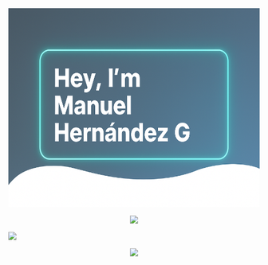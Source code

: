 
<!--  <h1 align="center">Hi 👋, I'm <a href="https://portfolio-manu-her-gonz-4zzq5wu3x-manuhergonzs-projects.vercel.app/" target="blank"> 
Manuhergonz</a></h1>
<h3 align="center">A Passionate Mobile App Developer From Venezuela &#127470;&#127475</h3> -->

<img src="https://github.com/manuhergonz/Manuhergonz/blob/f1fac67080628499b0c304a16f281d8233d93da4/img%202.png" width="1000px" height="400" border-radius: />

<p align="center">
  <a href="https://skillicons.dev">
    <img src="https://skillicons.dev/icons?i=html,css,git,java,idea" />
  </a>
</p>

<img src=https://upload.wikimedia.org/wikipedia/commons/1/1e/SITIO-EN-CONSTRUCCION.jpg  />


<!-- <p align="center">
  <a href="https://www.instagram.com/">
    <img src="https://skillicons.dev/icons?i=instagram" />
  </a>
</p>
-->
<p align="center">
  <a href="https://discordapp.com/users/859980633983418369">
    <img src="https://skillicons.dev/icons?i=discord" />
  </a>
</p>
